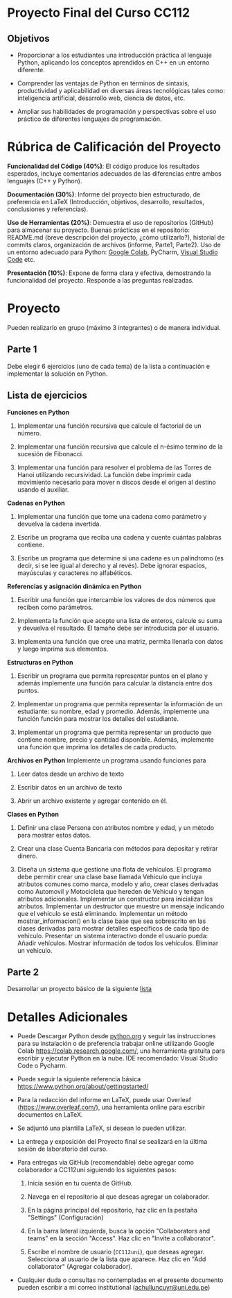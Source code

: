 # Proyecto Final del Curso CC112

## Objetivos
* Proporcionar a los estudiantes una introducción práctica al lenguaje Python,
  aplicando los conceptos aprendidos en C++ en un entorno diferente.

* Comprender las ventajas de Python en términos de sintaxis, productividad y aplicabilidad en diversas áreas tecnológicas tales como: inteligencia artificial, desarrollo web, ciencia de datos, etc.

* Ampliar sus habilidades de programación y perspectivas  sobre el uso práctico de diferentes lenguajes de programación.


# Rúbrica de Calificación del Proyecto
**Funcionalidad del Código (40%)**: El código produce los resultados esperados, incluye comentarios adecuados de las diferencias entre ambos lenguajes (C++ y Python).

**Documentación (30%)**: Informe del proyecto bien estructurado, de preferencia en LaTeX (Introducción, objetivos, desarrollo, resultados, conclusiones y referencias).

**Uso de Herramientas (20%)**: Demuestra el uso de repositorios (GitHub) para almacenar su proyecto. Buenas prácticas en el repositorio: README.md (breve descripción del proyecto, ¿cómo utilizarlo?), historial de commits claros, organización de archivos (informe, Parte1, Parte2). Uso de un entorno adecuado para Python: [Google Colab](https://colab.research.google.com/?hl=es), PyCharm, [Visual Studio Code](https://code.visualstudio.com/docs/languages/python) etc.

**Presentación (10%)**: Expone de forma clara y efectiva, demostrando la funcionalidad del proyecto. Responde a las preguntas realizadas. 

# Proyecto
Pueden realizarlo en grupo (máximo 3 integrantes)  o de manera individual.

## Parte 1
Debe elegir 6 ejercicios (uno de cada tema) de la lista a continuación e implementar la solución en Python.
## Lista de ejercicios

**Funciones en Python**
1. Implementar una función recursiva que calcule el factorial de un número.

2. Implementar una función recursiva que calcule el n-ésimo termino de la sucesión de Fibonacci.

3. Implementar una función para resolver el problema de las Torres de Hanoi utilizando recursividad. La función debe imprimir cada movimiento necesario para mover n discos desde el origen al destino usando el auxiliar.

**Cadenas en Python**

1. Implementar una función que tome una cadena como parámetro y devuelva la cadena invertida.
    
2. Escribe un programa que reciba una cadena  y cuente cuántas palabras contiene.

3. Escribe un programa que determine si una cadena es un palíndromo (es decir, si se lee igual al derecho y al revés). Debe ignorar espacios, mayúsculas y caracteres no alfabéticos.


**Referencias y asignación dinámica en Python**
1. Escribir una función que intercambie los valores de dos números que reciben como parámetros.

2. Implementa la función que acepte una lista de enteros, calcule su suma y devuelva el resultado. El tamaño debe ser introducida por el usuario.

3. Implementa una función que cree una matriz, permita llenarla con datos y luego imprima sus elementos. 


**Estructuras en Python**
1. Escribir un programa que permita representar puntos en el plano y además implemente una función para calcular la distancia entre dos puntos.

2. Implementar un programa que permita representar la información de un estudiante: su nombre, edad y promedio. Además, implemente una función función para mostrar los detalles del estudiante.

3. Implementar un programa que permita representar un producto que contiene nombre, precio y cantidad disponible. Además, implemente una función que imprima los detalles de cada producto.


**Archivos en Python**
Implemente un programa usando funciones para

1. Leer datos desde un archivo de texto

2. Escribir datos en un archivo de texto

3. Abrir un archivo existente y agregar contenido en él. 

**Clases en Python**

1. Definir una clase Persona con atributos nombre y edad, y un método para mostrar estos datos.

2. Crear una clase Cuenta Bancaria con métodos para depositar y retirar dinero.

3. Diseña un sistema que gestione una flota de vehículos. El programa debe permitir crear una clase base llamada Vehiculo que incluya atributos comunes como marca, modelo y año, crear clases derivadas como Automovil y Motocicleta que hereden de Vehiculo y tengan atributos adicionales. Implementar un constructor para inicializar los atributos. Implementar un destructor que muestre un mensaje indicando que el vehículo se está eliminando. Implementar un método mostrar_informacion() en la clase base que sea sobrescrito en las clases derivadas para mostrar detalles específicos de cada tipo de vehículo. Presentar un sistema interactivo donde el usuario pueda:
    Añadir vehículos.
    Mostrar información de todos los vehículos.
    Eliminar un vehículo.

## Parte 2
Desarrollar un proyecto básico de la siguiente [lista](https://www.freecodecamp.org/espanol/news/25-proyectos-en-python-para-principiantes/)






# Detalles Adicionales
* Puede Descargar Python desde  [python.org](https://www.python.org/) y seguir las instrucciones para su instalación o de preferencia trabajar online utilizando Google Colab https://colab.research.google.com/, una herramienta gratuita para escribir y ejecutar Python en la nube. IDE recomendado: Visual Studio Code o Pycharm.

* Puede seguir la siguiente referencia básica https://www.python.org/about/gettingstarted/



* Para la redacción del informe en LaTeX, puede usar  Overleaf (https://www.overleaf.com/), una herramienta online para escribir documentos en LaTeX.

* Se adjuntó una plantilla LaTeX, si desean lo pueden utilizar.

* La entrega y exposición del Proyecto final se sealizará en la última sesión de laboratorio del curso. 

* Para entregas via GitHub (recomendable) debe agregar como colaborador a CC112uni siguiendo los siguientes pasos:

    1. Inicia sesión en tu cuenta de GitHub.
    2. Navega en el repositorio al que deseas agregar un colaborador.
    3. En la página principal del repositorio, haz clic en la pestaña "Settings" (Configuración)
    4. En la barra lateral izquierda, busca la opción "Collaborators and teams" en la sección "Access".
Haz clic en "Invite a collaborator".


    5. Escribe el nombre de usuario (`CC112uni`),  que deseas agregar. Selecciona al usuario de la lista que aparece. Haz clic en "Add collaborator" (Agregar colaborador).

* Cualquier duda o consultas no contempladas en el presente documento pueden escribir a mi correo institutional (achulluncuyr@uni.edu.pe)
